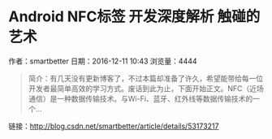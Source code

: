 # Android NFC标签 开发深度解析 触碰的艺术
作者：smartbetter
日期：2016-12-11 10:43
浏览量：4444
> 简介：有几天没有更新博客了，不过本篇却准备了许久，希望能带给每一位开发者最简单高效的学习方式。废话到此为止，下面开始正文。NFC（近场通信）是一种数据传输技术。与Wi-Fi、蓝牙、红外线等数据传输技术的一个...

 链接：http://blog.csdn.net/smartbetter/article/details/53173217
